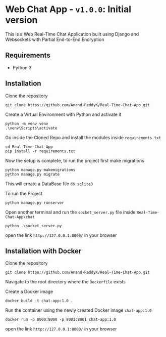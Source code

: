 # Web Chat App - `v1.0.0`: Initial version
This is a Web Real-Time Chat Application built using Django and Websockets with Partial End-to-End Encryption

## Requirements
- Python 3

## Installation
Clone the repository

```
git clone https://github.com/Anand-ReddyK/Real-Time-Chat-App.git
```

Create a Virtual Environment with Python and activate it
```
python -m venv venv
.\venv\Scripts\activate
```

Go inside the Cloned Repo and install the modules inside `requirements.txt`
```
cd Real-Time-Chat-App
pip install -r requirements.txt
```

Now the setup is complete, to run the project first make migrations
```
python manage.py makemigrations
python manage.py migrate
```
This will create a DataBase file `db.sqlite3`

To run the Project
```
python manage.py runserver
```
Open another terminal and run the `socket_server.py` file inside `Real-Time-Chat-App\chat`
```
python .\socket_server.py
```

open the link `http://127.0.0.1:8000/` in your browser

## Installation with Docker
Clone the repository
```
git clone https://github.com/Anand-ReddyK/Real-Time-Chat-App.git
```

Navigate to the root directory where the `Dockerfile` exists

Create a Docker image
```
docker build -t chat-app:1.0 .
```

Run the container using the newly created Docker image `chat-app:1.0`
```
docker run -p 8000:8000 -p 8001:8001 chat-app:1.0
```

open the link `http://127.0.0.1:8000/` in your browser
